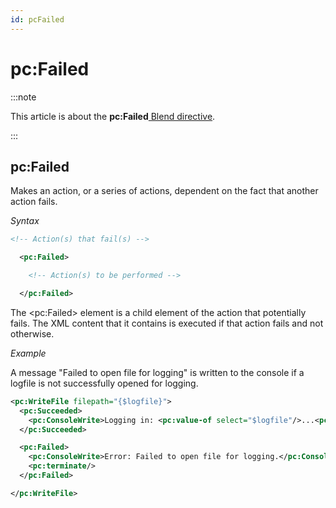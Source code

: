 ```yaml
---
id: pcFailed
---
```


# pc:Failed




:::note

This article is about the **pc:Failed**[ Blend directive](/Repositories/Blend_directives).

:::

## **pc:Failed**

Makes an action, or a series of actions, dependent on the fact that another action fails.

*Syntax*
 

```xml
<!-- Action(s) that fail(s) -->

  <pc:Failed>

    <!-- Action(s) to be performed -->

  </pc:Failed>
```

The \<pc:Failed> element is a child element of the action that potentially fails. The XML content that it contains is executed if that action fails and not otherwise.

*Example*

A message "Failed to open file for logging" is written to the console if a logfile is not successfully opened for logging.

```xml
<pc:WriteFile filepath="{$logfile}">
  <pc:Succeeded>
    <pc:ConsoleWrite>Logging in: <pc:value-of select="$logfile"/>...<pc:newline/></pc:ConsoleWrite>
  </pc:Succeeded>

  <pc:Failed>
    <pc:ConsoleWrite>Error: Failed to open file for logging.</pc:ConsoleWrite>
    <pc:terminate/>
  </pc:Failed>

</pc:WriteFile>   
```

 